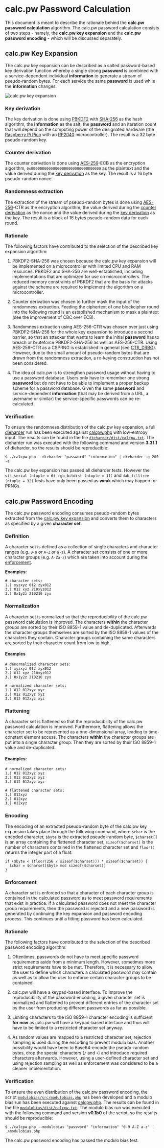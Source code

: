 # calc.pw Password Calculation

This document is meant to describe the rationale behind the **calc.pw password calculation** algorithm. The calc.pw password calculation consists of two steps - namely, the **calc.pw key expansion** and the **calc.pw password encoding** - which will be discussed separately.

## calc.pw Key Expansion

The calc.pw key expansion can be described as a salted password-based key derivation function whereby a single strong **password** is combined with a service-dependent individual **information** to generate a stream of pseudo-random bytes. For each service the same **password** is used while the **information** changes.

![calc.pw key expansion](https://github.com/yahesh/calcpw.docs/raw/main/drawio/dist/calcpw.png)

### Key derivation

The key derivation is done using [PBKDF2](https://www.ietf.org/rfc/rfc2898.txt) with [SHA-256](https://nvlpubs.nist.gov/nistpubs/FIPS/NIST.FIPS.180-4.pdf) as the hash algorithm, the **information** as the salt, the **password** and an iteration count that will depend on the computing power of the designated hardware (the [Raspberry Pi Pico](https://www.raspberrypi.com/products/raspberry-pi-pico/specifications/) with an [RP2040](https://www.raspberrypi.com/documentation/microcontrollers/rp2040.html) microcontroller). The result is a 32 byte pseudo-random key.

### Counter derivation

The counter derivation is done using [AES-256](https://nvlpubs.nist.gov/nistpubs/FIPS/NIST.FIPS.197.pdf)-ECB as the encryption algorithm, `0x00000000000000000000000000000000` as the plaintext and the value derived during the [key derivation](#key-derivation) as the key. The result is a 16 byte pseudo-random nonce.

### Randomness extraction

The extraction of the stream of pseudo-random bytes is done using [AES-256](https://nvlpubs.nist.gov/nistpubs/FIPS/NIST.FIPS.197.pdf)-CTR as the encryption algorithm, the value derived during the [counter derivation](#counter-derivation) as the nonce and the value derived during the [key derivation](#key-derivation) as the key. The result is a block of 16 bytes pseudo-random data for each round.

### Rationale

The following factors have contributed to the selection of the described key expansion algorithm:

1. PBKDF2-SHA-256 was chosen because the calc.pw key expansion will be implemented on a microcontroller with limited CPU and RAM resources. PBKDF2 and SHA-256 are well-established, including implementations that are optimized for use on microcontrollers. The reduced memory constraints of PBKDF2 that are the basis for attacks against the scheme are required to implement the algorithm on a microcontroller.

2. Counter derivation was chosen to further mask the input of the randomness extraction. Feeding the ciphertext of one blockcipher round into the following round is an established mechanism to mask a plaintext (see the improvement of CBC over ECB).

3. Randomness extraction using AES-256-CTR was chosen over just using PBKDF2-SHA-256 for the whole key expansion to introduce a second barrier, so that an attacker that wants to learn the initial **password** has to breach or bruteforce PBKDF2-SHA-256 as well as AES-256-CTR. Using AES-256-CTR as a CSPRNG is established in general (see [CTR_DRBG](https://nvlpubs.nist.gov/nistpubs/SpecialPublications/NIST.SP.800-90Ar1.pdf)). However, due to the small amount of pseudo-random bytes that are drawn from the randomness extraction, a re-keying construction has not been considered.

4. The idea of calc.pw is to strengthen password usage without having to use a password database. Users only have to remember one strong **password** but do not have to be able to implement a proper backup scheme for a password database. Given the same **password** and service-dependent **information** (that may be derived from a URL, a username or similar) the service-specific passwords can be re-calculated.

### Verification

To ensure the randomness distribution of the calc.pw key expansion, a full [dieharder](https://webhome.phy.duke.edu/~rgb/General/dieharder.php) run has been executed against [calcpw.php](https://github.com/yahesh/calcpw.php) with low-entropy input. The results can be found in the file [`dieharder/dist/calcpw.txt`](https://github.com/yahesh/calcpw.docs/blob/master/dieharder/dist/calcpw.txt). The dieharder run was executed with the following command and version **3.31.1** of dieharder, so the results should be reproducible:

```
$ ./calcpw.php --dieharder "password" "information" | dieharder -g 200 -a
```

The calc.pw key expansion has passed all dieharder tests. However the `sts_serial (ntuple = 6)`, `rgb_bitdist (ntuple = 11)` and `dab_filltree (ntuple = 32)` tests have only been passed as **weak** which may happen for PRNGs.

## calc.pw Password Encoding

The calc.pw password encoding consumes pseudo-random bytes extracted from the [calc.pw key expansion](#calcpw-key-expansion) and converts them to characters as specified by a given **character set**.

### Definition

A character set is defined as a collection of single characters and character ranges (e.g. `0-9` or `A-Z` or `a-z`). A character set consists of one or more character groups (e.g. `A-Za-z`) which are taken into account during the [enforcement](#enforcement).

**Examples:**

```
# character sets:
1.) xyzxyz 012 zyx012
2.) 012 xyz 210xyz012
3.) 0x1y2z 210210 zyx
```

### Normalization

A character set is normalized so that the reproducibility of the calc.pw password calculation is improved. The characters **within** the character groups are sorted by their ISO 8859-1 value and de-duplicated. Afterwards the character groups themselves are sorted by the ISO 8859-1 values of the characters they contain. Character groups containing the same characters are sorted by their character count from low to high.

#### Examples

```
# denormalized character sets:
1.) xyzxyz 012 zyx012
2.) 012 xyz 210xyz012
3.) 0x1y2z 210210 zyx

# normalized character sets:
1.) 012 012xyz xyz
2.) 012 012xyz xyz
3.) 012 012xyz xyz
```

### Flattening

A character set is flattened so that the reproducibility of the calc.pw password calculation is improved. Furthermore, flattening allows the character set to be represented as a one-dimensional array, leading to time-constant element access. The characters **within** the character groups are put into a single character group. Then they are sorted by their ISO 8859-1 value and de-duplicated.

#### Examples:

```
# normalized character sets:
1.) 012 012xyz xyz
2.) 012 012xyz xyz
3.) 012 012xyz xyz

# flattened character sets:
1.) 012xyz
2.) 012xyz
3.) 012xyz
```

### Encoding

The encoding of an extracted pseudo-random byte of the calc.pw key expansion takes place through the following command, where `$char` is the encoded character, `$byte` is the extracted pseudo-random byte, `$charset[]` is an array containing the flattened character set, `sizeof($charset)` is the number of characters contained in the flattened character set and `floor()` returns the integer part of a float.

```
if ($byte < (floor(256 / sizeof($charset))) * sizeof($charset)) {
  $char = $charset[$byte mod sizeof($charset)]
}
```

### Enforcement

A character set is enforced so that a character of each character group is contained in the calculated password as to meet password requirements that exist in practice. If a calculated password does not meet the character group requirements, then the password is rejected and a new password is generated by continuing the key expansion and password encoding process. This continues until a fitting password has been calculated.

### Rationale

The following factors have contributed to the selection of the described password encoding algorithm:

1. Oftentimes, passwords do not have to meet specific password requirements aside from a minimum length. However, sometimes more strict requirements have to be met. Therefore, it is necessary to allow the user to define which characters a calculated password may contain as well as to allow the user to enforce certain character groups to be contained.

2. calc.pw will have a keypad-based interface. To improve the reproducibility of the password encoding, a given character set is normalized and flattened to prevent different entries of the character set by the user from producing different passwords as far as possible.

3. Limiting characters to the ISO 8859-1 character encoding is sufficient **for now** as calc.pw will have a keypad-based interface and thus will have to be limited to a restricted character set anyway.

4. As random values are mapped to a restricted character set, rejection sampling is used during the encoding to prevent modulo bias. Another possibility would have been to Base64-encode the pseudo-random bytes, drop the special characters (`/` and `+`) and introduce required characters afterwards. However, using a user-defined character set and using rejection sampling as well as enforcement was considered to be a cleaner implementation.

### Verification

To ensure the even distribution of the calc.pw password encoding, the script [`modulobias/src/modulobias.php`](https://github.com/yahesh/calcpw.docs/blob/master/modulobias/src/modulobias.php) has been developed and a modulo bias run has been executed against [calcpw.php](https://github.com/yahesh/calcpw.php). The results can be found in the file [`modulobias/dist/calcpw.txt`](https://github.com/yahesh/calcpw.docs/blob/master/modulobias/dist/calcpw.txt). The modulo bias run was executed with the following command and version **v0.1b0** of the script, so the results should be reproducible:

```
$ ./calcpw.php --modulobias "password" "information" "0-9 A-Z a-z" | ./modulobias.php
```

The calc.pw password encoding has passed the modulo bias test.
